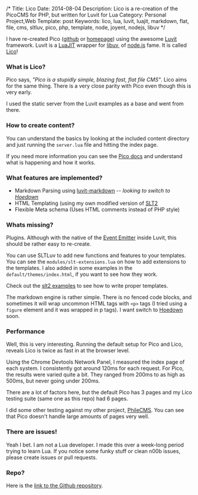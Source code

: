 /*
Title: Lico
Date: 2014-08-04
Description: Lico is a re-creation of the PicoCMS for PHP, but written for Luvit for Lua
Category: Personal Project,Web
Template: post
Keywords: lico, lua, luvit, luajit, markdown, flat, file, cms, sltluv, pico, php, template, node, joyent, nodejs, libuv
*/

I have re-created Pico ([github](https://github.com/picocms/Pico) or [homepage](http://picocms.org/)) using the awesome [Luvit](https://github.com/luvit/luvit) framework. Luvit is a [LuaJIT](http://luajit.org/) wrapper for [libuv](https://github.com/joyent/libuv), of [node.js](http://nodejs.org/) fame. It is called [Lico](https://github.com/james2doyle/Lico "Lico On Github")!

### What is Lico?

Pico says, *"Pico is a stupidly simple, blazing fast, flat file CMS"*. Lico aims for the same thing. There is a very close parity with Pico even though this is very early.

I used the static server from the Luvit examples as a base and went from there.

### How to create content?

You can understand the basics by looking at the included content directory and just running the `server.lua` file and hitting the index page.

If you need more information you can see the [Pico docs](http://picocms.org/docs.html) and understand what is happening and how it works.

### What features are implemented?

* Markdown Parsing using [luvit-markdown](https://github.com/mneudert/luvit-markdown) -- *looking to switch to [Hoedown](https://github.com/torch/sundown-ffi/tree/hoedown)*
* HTML Templating (using my own modified version of [SLT2](https://github.com/james2doyle/sltluv)
* Flexible Meta schema (Uses HTML comments instead of PHP style)

### Whats missing?

Plugins. Although with the native of the [Event Emitter](https://github.com/luvit/luvit/blob/master/examples/event-emitters.lua) inside Luvit, this should be rather easy to re-create.

You can use SLTLuv to add new functions and features to your templates. You can see the `modules/slt-extensions.lua` on how to add extensions to the templates. I also added in some examples in the `default/themes/index.html`, if you want to see how they work.

Check out the [slt2 examples](https://github.com/henix/slt2#example) to see how to write proper templates.

The markdown engine is rather simple. There is no fenced code blocks, and sometimes it will wrap uncommon HTML tags with `<p>` tags (I tried using a `figure` element and it was wrapped in p tags). I want switch to [Hoedown](https://github.com/torch/sundown-ffi/tree/hoedown) soon.

### Performance

Well, this is very interesting. Running the default setup for Pico and Lico, reveals Lico is twice as fast in at the browser level.

Using the Chrome Devtools Network Panel, I measured the index page of each system. I consistently got around 120ms for each request. For Pico, the results were varied quite a bit. They ranged from 200ms to as high as 500ms, but never going under 200ms.

There are a lot of factors here, but the default Pico has 3 pages and my Lico testing suite (same one as this repo) had 6 pages.

I did some other testing against my other project, [PhileCMS](https://github.com/PhileCMS/Phile#performance-with-20-pages). You can see that Pico doesn't handle large amounts of pages very well.

### There are issues!

Yeah I bet. I am not a Lua developer. I made this over a week-long period trying to learn Lua. If you notice some funky stuff or clean n00b issues, please create issues or pull requests.

### Repo?

Here is the [link to the Github repository](https://github.com/james2doyle/Lico).
